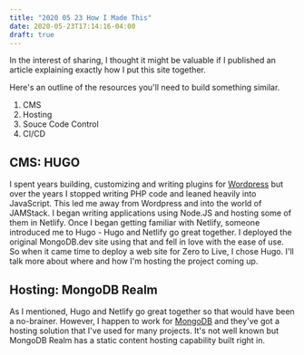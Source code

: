 ```yaml
---
title: "2020 05 23 How I Made This"
date: 2020-05-23T17:14:16-04:00
draft: true
---
```


In the interest of sharing, I thought it might be valuable if I published an article explaining exactly how I put this site together.

Here's an outline of the resources you'll need to build something similar.

1. CMS
2. Hosting
3. Souce Code Control
4. CI/CD

## CMS: HUGO

I spent years building, customizing and writing plugins for [Wordpress](https://wordpress.org) but over the years I stopped writing PHP code and leaned heavily into JavaScript. This led me away from Wordpress and into the world of JAMStack. I began writing applications using Node.JS and hosting some of them in Netlify. Once I began getting familiar with Netlify, someone introduced me to Hugo - Hugo and Netlify go great together. I deployed the original MongoDB.dev site using that and fell in love with the ease of use. So when it came time to deploy a web site for Zero to Live, I chose Hugo. I'll talk more about where and how I'm hosting the project coming up.

## Hosting: MongoDB Realm

As I mentioned, Hugo and Netlify go great together so that would have been a no-brainer. However, I happen to work for [MongoDB](https://www.mongodb.com) and they've got a hosting solution that I've used for many projects. It's not well known but MongoDB Realm has a static content hosting capability built right in. 